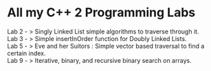 <h1> All my C++ 2 Programming Labs </h1>

Lab 2 - > Singly Linked List simple algorithms to traverse through it. <br>
Lab 3 - > Simple insertInOrder function for Doubly Linked Lists. <br>
Lab 5 - > Eve and her Suitors : Simple vector based traversal to find a certain index. <br>
Lab 9 - > Iterative, binary, and recursive binary search on arrays. <br>
